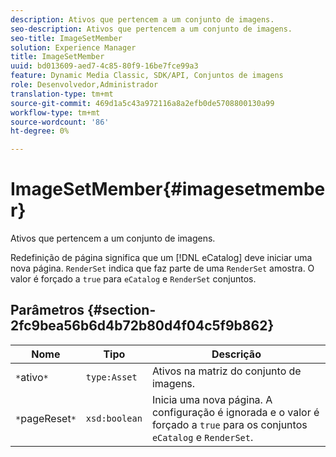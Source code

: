 ```yaml
---
description: Ativos que pertencem a um conjunto de imagens.
seo-description: Ativos que pertencem a um conjunto de imagens.
seo-title: ImageSetMember
solution: Experience Manager
title: ImageSetMember
uuid: bd013609-aed7-4c85-80f9-16be7fce99a3
feature: Dynamic Media Classic, SDK/API, Conjuntos de imagens
role: Desenvolvedor,Administrador
translation-type: tm+mt
source-git-commit: 469d1a5c43a972116a8a2efb0de5708800130a99
workflow-type: tm+mt
source-wordcount: '86'
ht-degree: 0%

---
```



# ImageSetMember{#imagesetmember}

Ativos que pertencem a um conjunto de imagens.

Redefinição de página significa que um [!DNL eCatalog] deve iniciar uma nova página. `RenderSet` indica que faz parte de uma  `RenderSet` amostra. O valor é forçado a `true` para `eCatalog` e `RenderSet` conjuntos.

## Parâmetros {#section-2fc9bea56b6d4b72b80d4f04c5f9b862}

| Nome | Tipo | Descrição |
|---|---|---|
| `*`ativo`*` | `type:Asset` | Ativos na matriz do conjunto de imagens. |
| `*`pageReset`*` | `xsd:boolean` | Inicia uma nova página. A configuração é ignorada e o valor é forçado a `true` para os conjuntos `eCatalog` e `RenderSet`. |

